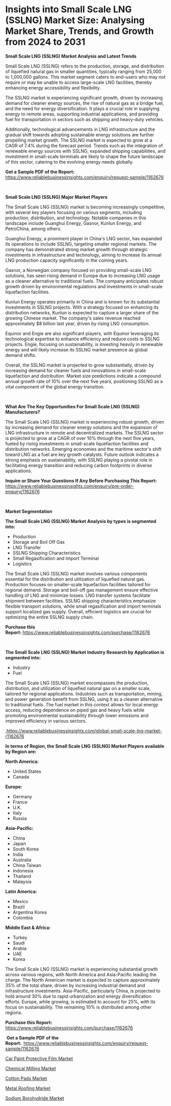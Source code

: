 <p><h1>Insights into Small Scale LNG (SSLNG) Market Size: Analysing Market Share, Trends, and Growth from 2024 to 2031</h1></p><p><strong>Small Scale LNG (SSLNG) Market Analysis and Latest Trends</strong></p>
<p><p>Small Scale LNG (SSLNG) refers to the production, storage, and distribution of liquefied natural gas in smaller quantities, typically ranging from 25,000 to 1,000,000 gallons. This market segment caters to end-users who may not require or may be unable to access large-scale LNG facilities, thereby enhancing energy accessibility and flexibility.</p><p>The SSLNG market is experiencing significant growth, driven by increasing demand for cleaner energy sources, the rise of natural gas as a bridge fuel, and the need for energy diversification. It plays a crucial role in supplying energy to remote areas, supporting industrial applications, and providing fuel for transportation in sectors such as shipping and heavy-duty vehicles.</p><p>Additionally, technological advancements in LNG infrastructure and the gradual shift towards adopting sustainable energy solutions are further propelling market growth. The SSLNG market is expected to grow at a CAGR of 7.4% during the forecast period. Trends such as the integration of renewable energy sources with SSLNG, expanded shipping capabilities, and investment in small-scale terminals are likely to shape the future landscape of this sector, catering to the evolving energy needs globally.</p></p>
<p><strong>Get a Sample PDF of the Report:&nbsp;</strong> <a href="https://www.reliablebusinessinsights.com/enquiry/request-sample/1162676?utm_campaign=112&utm_medium=2&utm_source=Github&utm_content=ia&utm_term=10122024&utm_id=small-scale-lng-sslng">https://www.reliablebusinessinsights.com/enquiry/request-sample/1162676</a></p>
<p>&nbsp;</p>
<p><strong>Small Scale LNG (SSLNG) Major Market Players</strong></p>
<p><p>The Small Scale LNG (SSLNG) market is becoming increasingly competitive, with several key players focusing on various segments, including production, distribution, and technology. Notable companies in this landscape include Guanghui Energy, Gasnor, Kunlun Energy, and PetroChina, among others.</p><p>Guanghui Energy, a prominent player in China's LNG sector, has expanded its operations to include SSLNG, targeting smaller regional markets. The company has demonstrated strong market growth through strategic investments in infrastructure and technology, aiming to increase its annual LNG production capacity significantly in the coming years.</p><p>Gasnor, a Norwegian company focused on providing small-scale LNG solutions, has seen rising demand in Europe due to increasing LNG usage as a cleaner alternative to traditional fuels. The company anticipates robust growth driven by environmental regulations and investments in small-scale liquefaction facilities.</p><p>Kunlun Energy operates primarily in China and is known for its substantial investments in SSLNG projects. With a strategy focused on enhancing its distribution networks, Kunlun is expected to capture a larger share of the growing Chinese market. The company's sales revenue reached approximately $8 billion last year, driven by rising LNG consumption.</p><p>Equinor and Engie are also significant players, with Equinor leveraging its technological expertise to enhance efficiency and reduce costs in SSLNG projects. Engie, focusing on sustainability, is investing heavily in renewable energy and will likely increase its SSLNG market presence as global demand shifts.</p><p>Overall, the SSLNG market is projected to grow substantially, driven by increasing demand for cleaner fuels and innovations in small-scale liquefaction and distribution. Market size predictions indicate a compound annual growth rate of 10% over the next five years, positioning SSLNG as a vital component of the global energy transition.</p></p>
<p>&nbsp;</p>
<p><strong>What Are The Key Opportunities For Small Scale LNG (SSLNG) Manufacturers?</strong></p>
<p><p>The Small Scale LNG (SSLNG) market is experiencing robust growth, driven by increasing demand for cleaner energy solutions and the expansion of LNG infrastructure in remote and decentralized markets. The SSLNG sector is projected to grow at a CAGR of over 10% through the next five years, fueled by rising investments in small-scale liquefaction facilities and distribution networks. Emerging economies and the maritime sector's shift toward LNG as a fuel are key growth catalysts. Future outlook indicates a strong emphasis on sustainability, with SSLNG playing a pivotal role in facilitating energy transition and reducing carbon footprints in diverse applications.</p></p>
<p><strong>Inquire or Share Your Questions If Any Before Purchasing This Report:</strong> <a href="https://www.reliablebusinessinsights.com/enquiry/pre-order-enquiry/1162676?utm_campaign=112&utm_medium=2&utm_source=Github&utm_content=ia&utm_term=10122024&utm_id=small-scale-lng-sslng">https://www.reliablebusinessinsights.com/enquiry/pre-order-enquiry/1162676</a></p>
<p>&nbsp;</p>
<p><strong>Market Segmentation</strong></p>
<p><strong>The Small Scale LNG (SSLNG) Market Analysis by types is segmented into:</strong></p>
<p><ul><li>Production</li><li>Storage and Boil Off Gas</li><li>LNG Transfer</li><li>SSLNG Shipping Characteristics</li><li>Small Regasification and Import Terminal</li><li>Logistics</li></ul></p>
<p><p>The Small Scale LNG (SSLNG) market involves various components essential for the distribution and utilization of liquefied natural gas. Production focuses on smaller-scale liquefaction facilities tailored for regional demand. Storage and boil-off gas management ensure effective handling of LNG and minimize losses. LNG transfer systems facilitate shipment between facilities. SSLNG shipping characteristics emphasize flexible transport solutions, while small regasification and import terminals support localized gas supply. Overall, efficient logistics are crucial for optimizing the entire SSLNG supply chain.</p></p>
<p><strong>Purchase this Report:&nbsp;</strong><a href="https://www.reliablebusinessinsights.com/purchase/1162676?utm_campaign=112&utm_medium=2&utm_source=Github&utm_content=ia&utm_term=10122024&utm_id=small-scale-lng-sslng">https://www.reliablebusinessinsights.com/purchase/1162676</a></p>
<p>&nbsp;</p>
<p><strong>The Small Scale LNG (SSLNG) Market Industry Research by Application is segmented into:</strong></p>
<p><ul><li>Industry</li><li>Fuel</li></ul></p>
<p><p>The Small Scale LNG (SSLNG) market encompasses the production, distribution, and utilization of liquefied natural gas on a smaller scale, tailored for regional applications. Industries such as transportation, mining, and power generation benefit from SSLNG, using it as a cleaner alternative to traditional fuels. The fuel market in this context allows for local energy access, reducing dependence on piped gas and heavy fuels while promoting environmental sustainability through lower emissions and improved efficiency in various sectors.</p></p>
<p><a href="https://www.reliablebusinessinsights.com/global-small-scale-lng-market-r1162676?utm_campaign=112&utm_medium=2&utm_source=Github&utm_content=ia&utm_term=10122024&utm_id=small-scale-lng-sslng">&nbsp;https://www.reliablebusinessinsights.com/global-small-scale-lng-market-r1162676</a></p>
<p><strong>In terms of Region, the Small Scale LNG (SSLNG) Market Players available by Region are:</strong></p>
<p>
    <p> <strong> North America: </strong>
        <ul>
            <li>United States</li>
            <li>Canada</li>
        </ul>
        </p> 
    <p> <strong> Europe: </strong>
        <ul>
            <li>Germany</li>
            <li>France</li>
            <li>U.K.</li>
            <li>Italy</li>
            <li>Russia</li>
        </ul>
        </p> 
    <p> <strong> Asia-Pacific: </strong>
        <ul>
            <li>China</li>
            <li>Japan</li>
            <li>South Korea</li>
            <li>India</li>
            <li>Australia</li>
            <li>China Taiwan</li>
            <li>Indonesia</li>
            <li>Thailand</li>
            <li>Malaysia</li>
        </ul>
        </p> 
    <p> <strong> Latin America: </strong>
        <ul>
            <li>Mexico</li>
            <li>Brazil</li>
            <li>Argentina Korea</li>
            <li>Colombia</li>
        </ul>
        </p> 
    <p> <strong> Middle East & Africa: </strong>
        <ul>
            <li>Turkey</li>
            <li>Saudi</li>
            <li>Arabia</li>
            <li>UAE</li>
            <li>Korea</li>
        </ul>
    </p>
    </p>
<p><p>The Small Scale LNG (SSLNG) market is experiencing substantial growth across various regions, with North America and Asia-Pacific leading the charge. The North American market is expected to capture approximately 35% of the total share, driven by increasing industrial demand and infrastructure investments. Asia-Pacific, particularly China, is projected to hold around 30% due to rapid urbanization and energy diversification efforts. Europe, while growing, is estimated to account for 25%, with its focus on sustainability. The remaining 10% is distributed among other regions.</p></p>
<p><strong>Purchase this Report: </strong><a href="https://www.reliablebusinessinsights.com/purchase/1162676?utm_campaign=112&utm_medium=2&utm_source=Github&utm_content=ia&utm_term=10122024&utm_id=small-scale-lng-sslng">https://www.reliablebusinessinsights.com/purchase/1162676</a></p>
<p>&nbsp;<strong>Get a Sample PDF of the Report:&nbsp;&nbsp;</strong><a href="https://www.reliablebusinessinsights.com/enquiry/request-sample/1162676?utm_campaign=112&utm_medium=2&utm_source=Github&utm_content=ia&utm_term=10122024&utm_id=small-scale-lng-sslng">https://www.reliablebusinessinsights.com/enquiry/request-sample/1162676</a></p>
<p><strong></strong></p>
<p><p><a href="https://www.linkedin.com/pulse/c-hannibex-sqmmf?utm_campaign=112&utm_medium=2&utm_source=Github&utm_content=ia&utm_term=10122024&utm_id=small-scale-lng-sslng">Car Paint Protective Film Market</a></p><p><a href="https://www.linkedin.com/pulse/c-hannibex-sqmmf?utm_campaign=112&utm_medium=2&utm_source=Github&utm_content=ia&utm_term=10122024&utm_id=small-scale-lng-sslng">Chemical Milling Market</a></p><p><a href="https://www.linkedin.com/pulse/c-hannibex-sqmmf?utm_campaign=112&utm_medium=2&utm_source=Github&utm_content=ia&utm_term=10122024&utm_id=small-scale-lng-sslng">Cotton Pads Market</a></p><p><a href="https://www.linkedin.com/pulse/c-hannibex-sqmmf?utm_campaign=112&utm_medium=2&utm_source=Github&utm_content=ia&utm_term=10122024&utm_id=small-scale-lng-sslng">Metal Roofing Market</a></p><p><a href="https://www.linkedin.com/pulse/sodium-borohydride-market-trends-assessmentthe-markets-present-2aupc?utm_campaign=112&utm_medium=2&utm_source=Github&utm_content=ia&utm_term=10122024&utm_id=small-scale-lng-sslng">Sodium Borohydride Market</a></p></p>